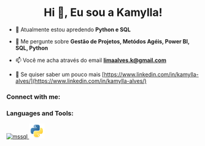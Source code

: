 <h1 align="center">Hi 👋, Eu sou a Kamylla!</h1>

- 🌱 Atualmente estou apredendo **Python e SQL**

- 💬 Me pergunte sobre **Gestão de Projetos, Metódos Agéis, Power BI, SQL, Python**

- 📫 Você me acha através do email **limaalves.k@gmail.com**

- 📄 Se quiser saber um pouco mais [https://www.linkedin.com/in/kamylla-alves/](https://www.linkedin.com/in/kamylla-alves/)

<h3 align="left">Connect with me:</h3>
<p align="left">
</p>

<h3 align="left">Languages and Tools:</h3>
<p align="left"> <a href="https://www.microsoft.com/en-us/sql-server" target="_blank" rel="noreferrer"> <img src="https://www.svgrepo.com/show/303229/microsoft-sql-server-logo.svg" alt="mssql" width="40" height="40"/> </a> <a href="https://www.python.org" target="_blank" rel="noreferrer"> <img src="https://raw.githubusercontent.com/devicons/devicon/master/icons/python/python-original.svg" alt="python" width="40" height="40"/> </a> </p>

<!--### Hi there 👋


**kamyllalima/kamyllalima** is a ✨ _special_ ✨ repository because its `README.md` (this file) appears on your GitHub profile.

Here are some ideas to get you started:

- 🔭 I’m currently working on ...
- 🌱 I’m currently learning ...
- 👯 I’m looking to collaborate on ...
- 🤔 I’m looking for help with ...
- 💬 Ask me about ...
- 📫 How to reach me: ...
- 😄 Pronouns: ...
- ⚡ Fun fact: ...
-->
